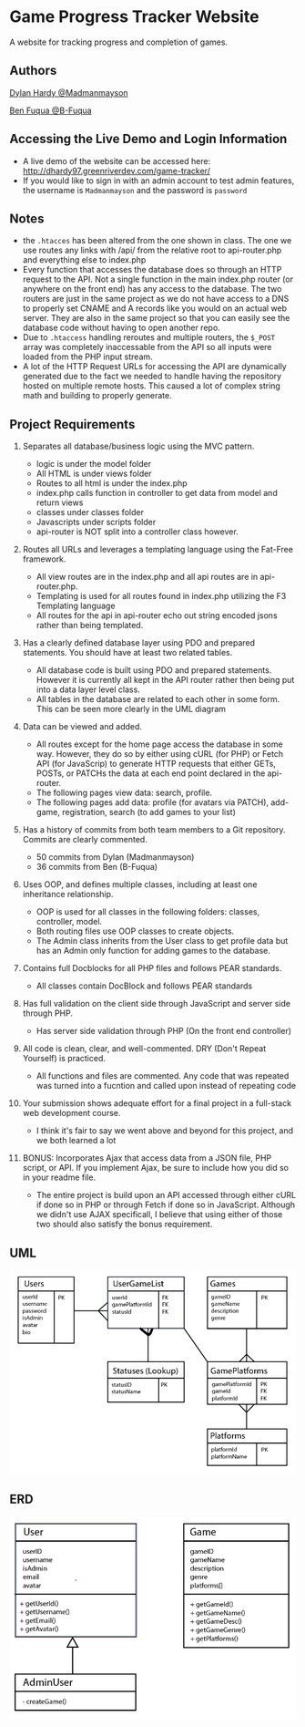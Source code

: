 # Game Progress Tracker Website
A website for tracking progress and completion of games.

## Authors
[Dylan Hardy @Madmanmayson](https://github.com/Madmanmayson)

[Ben Fuqua @B-Fuqua](https://github.com/B-Fuqua)

## Accessing the Live Demo and Login Information
- A live demo of the website can be accessed here: http://dhardy97.greenriverdev.com/game-tracker/
- If you would like to sign in with an admin account to test admin features, the username is `Madmanmayson` and the password is `password`

## Notes
- the `.htacces` has been altered from the one shown in class. The one we use routes any links with /api/ from the relative root to api-router.php and everything else to index.php
- Every function that accesses the database does so through an HTTP request to the API. Not a single function in the main index.php router (or anywhere on the front end) has any access to the database. The two routers are just in the same project as we do not have access to a DNS to properly set CNAME and A records like you would on an actual web server. They are also in the same project so that you can easily see the database code without having to open another repo.
- Due to `.htaccess` handling reroutes and multiple routers, the `$_POST` array was completely inaccessable from the API so all inputs were loaded from the PHP input stream.
- A lot of the HTTP Request URLs for accessing the API are dynamically generated due to the fact we needed to handle having the repository hosted on multiple remote hosts. This caused a lot of complex string math and building to properly generate.

## Project Requirements
1. Separates all database/business logic using the MVC pattern.
    - logic is under the model folder
    - All HTML is under views folder
    - Routes to all html is under the index.php
    - index.php calls function in controller to get data from model and return views
    - classes under classes folder
    - Javascripts under scripts folder
    - api-router is NOT split into a controller class however.

2. Routes all URLs and leverages a templating language using the Fat-Free framework.
   - All view routes are in the index.php and all api routes are in api-router.php.
   - Templating is used for all routes found in index.php utilizing the F3 Templating language
   - All routes for the api in api-router echo out string encoded jsons rather than being templated.

3. Has a clearly defined database layer using PDO and prepared statements. You should have at least two related tables.
   - All database code is built using PDO and prepared statements. However it is currently all kept in the API router rather then being put into a data layer level class.
   - All tables in the database are related to each other in some form. This can be seen more clearly in the UML diagram

4. Data can be viewed and added.
   - All routes except for the home page access the database in some way. However, they do so by either using cURL (for PHP) or Fetch API (for JavaScrip) to generate HTTP requests that either GETs, POSTs, or PATCHs the data at each end point declared in the api-router.
   - The following pages view data: search, profile.
   - The following pages add data: profile (for avatars via PATCH), add-game, registration, search (to add games to your list)

5. Has a history of commits from both team members to a Git repository. Commits are clearly commented.
   - 50 commits from Dylan (Madmanmayson)
   - 36 commits from Ben (B-Fuqua)

6. Uses OOP, and defines multiple classes, including at least one inheritance relationship.
   - OOP is used for all classes in the following folders: classes, controller, model.
   - Both routing files use OOP classes to create objects.
   - The Admin class inherits from the User class to get profile data but has an Admin only function for adding games to the database.

7. Contains full Docblocks for all PHP files and follows PEAR standards.
   - All classes contain DocBlock and follows PEAR standards

8. Has full validation on the client side through JavaScript and server side through PHP.
   - Has server side validation through PHP (On the front end controller)

9. All code is clean, clear, and well-commented. DRY (Don't Repeat Yourself) is practiced.
    - All functions and files are commented. Any code that was repeated was turned into a fucntion and called upon instead of repeating code

10. Your submission shows adequate effort for a final project in a full-stack web development course.
    - I think it's fair to say we went above and beyond for this project, and we both learned a lot

11. BONUS:  Incorporates Ajax that access data from a JSON file, PHP script, or API. If you implement Ajax, be sure to include how you did so in your readme file.
    - The entire project is build upon an API accessed through either cURL if done so in PHP or through Fetch if done so in JavaScript. Although we didn't use AJAX specificall, I believe that using either of those two should also satisfy the bonus requirement.

## UML

![UML](https://raw.githubusercontent.com/Madmanmayson/game-tracking-website/master/readme/UML.PNG)

## ERD

![ERD](https://raw.githubusercontent.com/Madmanmayson/game-tracking-website/master/readme/ERD.PNG)
